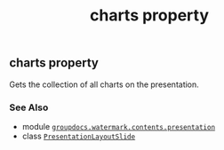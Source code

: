 ﻿---
title: charts property
second_title: GroupDocs.Watermark for Python via .NET API References
description: 
type: docs
url: /python-net/groupdocs.watermark.contents.presentation/presentationlayoutslide/charts/
is_root: false
weight: 50
---

## charts property


Gets the collection of all charts on the presentation.

### See Also
* module [`groupdocs.watermark.contents.presentation`](../../)
* class [`PresentationLayoutSlide`](/watermark/python-net/groupdocs.watermark.contents.presentation/presentationlayoutslide)

